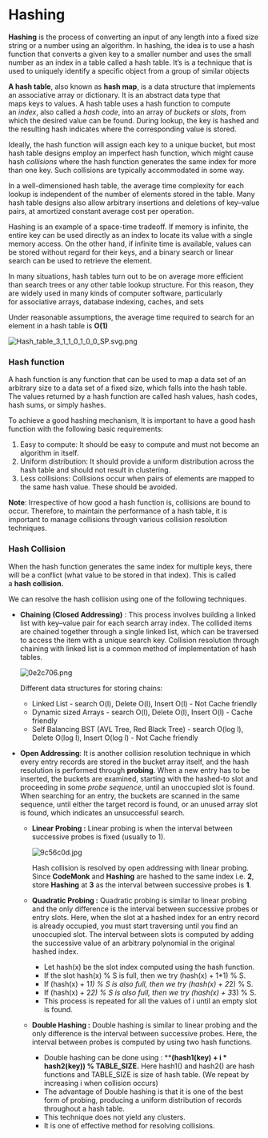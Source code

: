 # Hashing

**Hashing** is the process of converting an input of any length into a fixed size string or a number using an algorithm. In hashing, the idea is to use a hash function that converts a given key to a smaller number and uses the small number as an index in a table called a hash table. It’s is a technique that is used to uniquely identify a specific object from a group of similar objects

**A hash table**, also known as **hash map**, is a data structure that implements an associative array or dictionary. It is an abstract data type that maps keys to values. A hash table uses a hash function to compute an *index*, also called a *hash code*, into an array of *buckets* or *slots*, from which the desired value can be found. During lookup, the key is hashed and the resulting hash indicates where the corresponding value is stored.

Ideally, the hash function will assign each key to a unique bucket, but most hash table designs employ an imperfect hash function, which might cause hash *collisions* where the hash function generates the same index for more than one key. Such collisions are typically accommodated in some way.

In a well-dimensioned hash table, the average time complexity for each lookup is independent of the number of elements stored in the table. Many hash table designs also allow arbitrary insertions and deletions of key–value pairs, at amortized constant average cost per operation.

Hashing is an example of a space-time tradeoff. If memory is infinite, the entire key can be used directly as an index to locate its value with a single memory access. On the other hand, if infinite time is available, values can be stored without regard for their keys, and a binary search or linear search can be used to retrieve the element.

In many situations, hash tables turn out to be on average more efficient than search trees or any other table lookup structure. For this reason, they are widely used in many kinds of computer software, particularly for associative arrays, database indexing, caches, and sets

Under reasonable assumptions, the average time required to search for an element in a hash table is **O(1)**

![Hash_table_3_1_1_0_1_0_0_SP.svg.png](https://s3-us-west-2.amazonaws.com/secure.notion-static.com/c0c6e902-c815-4ff4-b034-b73e995adb2b/Hash_table_3_1_1_0_1_0_0_SP.svg.png)

### **Hash function**

A hash function is any function that can be used to map a data set of an arbitrary size to a data set of a fixed size, which falls into the hash table. The values returned by a hash function are called hash values, hash codes, hash sums, or simply hashes.

To achieve a good hashing mechanism, It is important to have a good hash function with the following basic requirements:

1. Easy to compute: It should be easy to compute and must not become an algorithm in itself.
2. Uniform distribution: It should provide a uniform distribution across the hash table and should not result in clustering.
3. Less collisions: Collisions occur when pairs of elements are mapped to the same hash value. These should be avoided.

**Note**: Irrespective of how good a hash function is, collisions are bound to occur. Therefore, to maintain the performance of a hash table, it is important to manage collisions through various collision resolution techniques.

### **Hash Collision**

When the hash function generates the same index for multiple keys, there will be a conflict (what value to be stored in that index). This is called a **hash collision.**

We can resolve the hash collision using one of the following techniques.

- **Chaining (Closed Addressing)** : This process involves building a linked list with key–value pair for each search array index. The collided items are chained together through a single linked list, which can be traversed to access the item with a unique search key. Collision resolution through chaining with linked list is a common method of implementation of hash tables.
    
    ![0e2c706.png](https://s3-us-west-2.amazonaws.com/secure.notion-static.com/03b37491-b46a-417d-9af2-2ad03f6c729a/0e2c706.png)
    
    Different data structures for storing chains:
    
    - Linked List - search O(l), Delete O(l), Insert O(l) - Not Cache friendly
    - Dynamic sized Arrays - search O(l), Delete O(l), Insert O(l) - Cache friendly
    - Self Balancing BST (AVL Tree, Red Black Tree) - search O(log l), Delete O(log l), Insert O(log l) -     Not Cache friendly
- **Open Addressing**: It is another collision resolution technique in which every entry records are stored in the bucket array itself, and the hash resolution is performed through **probing**. When a new entry has to be inserted, the buckets are examined, starting with the hashed-to slot and proceeding in some *probe sequence*, until an unoccupied slot is found. When searching for an entry, the buckets are scanned in the same sequence, until either the target record is found, or an unused array slot is found, which indicates an unsuccessful search.
    - **Linear Probing :** Linear probing is when the interval between successive probes is fixed (usually to 1).
        
        ![9c56c0d.jpg](https://s3-us-west-2.amazonaws.com/secure.notion-static.com/fa07a037-4a3f-4941-8214-b32ccc8acfa7/9c56c0d.jpg)
        
        Hash collision is resolved by open addressing with linear probing. Since **CodeMonk** and **Hashing** are hashed to the same index i.e. **2**, store **Hashing** at **3** as the interval between successive probes is **1**.
        
    - **Quadratic Probing  :** Quadratic probing is similar to linear probing and the only difference is the interval between successive probes or entry slots. Here, when the slot at a hashed index for an entry record is already occupied, you must start traversing until you find an unoccupied slot. The interval between slots is computed by adding the successive value of an arbitrary polynomial in the original hashed index.
        - Let hash(x) be the slot index computed using the hash function.
        - If the slot hash(x) % S is full, then we try (hash(x) + 1*1) % S.
        - If (hash(x) + 1*1) % S is also full, then we try (hash(x) + 2*2) % S.
        - If (hash(x) + 2*2) % S is also full, then we try (hash(x) + 3*3) % S.
        - This process is repeated for all the values of i until an empty slot is found.
    - **Double Hashing :**  Double hashing is similar to linear probing and the only difference is the interval between successive probes. Here, the interval between probes is computed by using two hash functions.
        - Double hashing can be done using : ****(hash1(key) + i * hash2(key)) % TABLE_SIZE.** Here hash1() and hash2() are hash functions and TABLE_SIZE is size of hash table. (We repeat by increasing i when collision occurs)
        - The advantage of Double hashing is that it is one of the best form of probing, producing a uniform distribution of records throughout a hash table.
        - This technique does not yield any clusters.
        - It is one of effective method for resolving collisions.